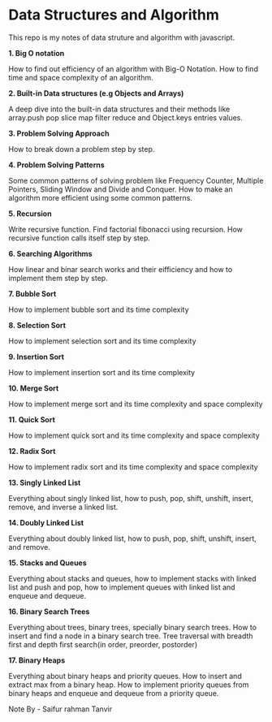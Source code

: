 # Data Structures and Algorithm

This repo is my notes of data struture and algorithm with javascript.

**1. Big O notation**

How to find out efficiency of an algorithm with Big-O Notation. How to find time and space complexity of an algorithm.


**2. Built-in Data structures (e.g Objects and Arrays)**

A deep dive into the built-in data structures and their methods like array.push pop slice map filter reduce and Object.keys entries values.


**3. Problem Solving Approach**

How to break down a problem step by step.


**4. Problem Solving Patterns**

Some common patterns of solving problem like Frequency Counter, Multiple Pointers, Sliding Window and Divide and Conquer. How to make an algorithm more efficient using some common patterns.


**5. Recursion**

Write recursive function. Find factorial fibonacci using recursion. How recursive function calls itself step by step.


**6. Searching Algorithms**

How linear and binar search works and their eifficiency and how to implement them step by step.


**7. Bubble Sort**

How to implement bubble sort and its time complexity


**8. Selection Sort**

How to implement selection sort and its time complexity


**9. Insertion Sort**

How to implement insertion sort and its time complexity


**10. Merge Sort**

How to implement merge sort and its time complexity and space complexity


**11. Quick Sort**

How to implement quick sort and its time complexity and space complexity


**12. Radix Sort**

How to implement radix sort and its time complexity and space complexity


**13. Singly Linked List**

Everything about singly linked list, how to push, pop, shift, unshift, insert, remove, and inverse a linked list.


**14. Doubly Linked List**

Everything about doubly linked list, how to push, pop, shift, unshift, insert, and remove.


**15. Stacks and Queues**

Everything about stacks and queues, how to implement stacks with linked list and push and pop, how to implement queues with linked list and enqueue and dequeue.


**16. Binary Search Trees**

Everything about trees, binary trees, specially binary search trees. How to insert and find a node in a binary search tree. Tree traversal with breadth first and depth first search(in order, preorder, postorder)


**17. Binary Heaps**

Everything about binary heaps and priority queues. How to insert and extract max from a binary heap. How to implement priority queues from binary heaps and enqueue and dequeue from a priority queue.


Note By - Saifur rahman Tanvir